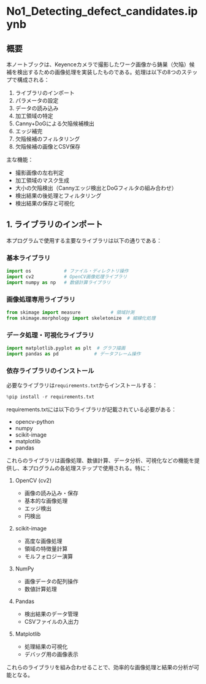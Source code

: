 # No1_Detecting_defect_candidates.ipynb

## 概要
本ノートブックは、Keyenceカメラで撮影したワーク画像から鋳巣（欠陥）候補を検出するための画像処理を実装したものである。処理は以下の8つのステップで構成される：

1. ライブラリのインポート
2. パラメータの設定
3. データの読み込み
4. 加工領域の特定
5. Canny+DoGによる欠陥候補検出
6. エッジ補完
7. 欠陥候補のフィルタリング
8. 欠陥候補の画像とCSV保存

主な機能：
- 撮影画像の左右判定
- 加工領域のマスク生成
- 大小の欠陥検出（Cannyエッジ検出とDoGフィルタの組み合わせ）
- 検出結果の後処理とフィルタリング
- 検出結果の保存と可視化

## 1. ライブラリのインポート

本プログラムで使用する主要なライブラリは以下の通りである：

### 基本ライブラリ
```python
import os            # ファイル・ディレクトリ操作
import cv2           # OpenCV画像処理ライブラリ
import numpy as np   # 数値計算ライブラリ
```

### 画像処理専用ライブラリ
```python
from skimage import measure           # 領域計測
from skimage.morphology import skeletonize  # 細線化処理
```

### データ処理・可視化ライブラリ
```python
import matplotlib.pyplot as plt  # グラフ描画
import pandas as pd             # データフレーム操作
```

### 依存ライブラリのインストール
必要なライブラリは`requirements.txt`からインストールする：
```python
%pip install -r requirements.txt
```

requirements.txtには以下のライブラリが記載されている必要がある：
- opencv-python
- numpy
- scikit-image
- matplotlib
- pandas

これらのライブラリは画像処理、数値計算、データ分析、可視化などの機能を提供し、本プログラムの各処理ステップで使用される。特に：

1. OpenCV (cv2)
   - 画像の読み込み・保存
   - 基本的な画像処理
   - エッジ検出
   - 円検出

2. scikit-image
   - 高度な画像処理
   - 領域の特徴量計算
   - モルフォロジー演算

3. NumPy
   - 画像データの配列操作
   - 数値計算処理

4. Pandas
   - 検出結果のデータ管理
   - CSVファイルの入出力

5. Matplotlib
   - 処理結果の可視化
   - デバッグ用の画像表示

これらのライブラリを組み合わせることで、効率的な画像処理と結果の分析が可能となる。
